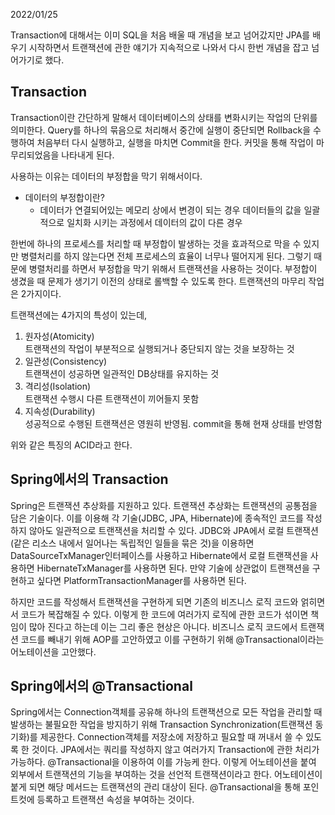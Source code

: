 2022/01/25

Transaction에 대해서는 이미 SQL을 처음 배울 때 개념을 보고 넘어갔지만 JPA를 배우기 시작하면서 트랜잭션에 관한 얘기가 지속적으로 나와서 
다시 한번 개념을 잡고 넘어가기로 했다.  

## Transaction
Transaction이란 간단하게 말해서 데이터베이스의 상태를 변화시키는 작업의 단위를 의미한다. Query를 하나의 묶음으로 처리해서 중간에 
실행이 중단되면 Rollback을 수행하여 처음부터 다시 실행하고, 실행을 마치면 Commit을 한다. 커밋을 통해 작업이 마무리되었음을 
나타내게 된다.

사용하는 이유는 데이터의 부정합을 막기 위해서이다.
- 데이터의 부정합이란?
  - 데이터가 연결되어있는 메모리 상에서 변경이 되는 경우 데이터들의 값을 일괄적으로 일치화 시키는 과정에서 
     데이터의 값이 다른 경우  
     
 
한번에 하나의 프로세스를 처리할 때 부정합이 발생하는 것을 효과적으로 막을 수 있지만 병렬처리를 하지 않는다면 전체 프로세스의 
효율이 너무나 떨어지게 된다. 그렇기 때문에 병렬처리를 하면서 부정합을 막기 위해서 트랜잭션을 사용하는 것이다. 부정합이 생겼을 때 문제가 생기기 이전의 상태로 롤백할 수 있도록 한다. 트랜잭션의 마무리 작업은 2가지이다.  

트랜잭션에는 4가지의 특성이 있는데,
1. 원자성(Atomicity)  
트랜잭션의 작업이 부분적으로 실행되거나 중단되지 않는 것을 보장하는 것
2. 일관성(Consistency)  
트랜잭션이 성공하면 일관적인 DB상태를 유지하는 것
3. 격리성(Isolation)  
트랜잭션 수행시 다른 트랜잭션이 끼어들지 못함
4. 지속성(Durability)  
성공적으로 수행된 트랜잭션은 영원히 반영됨. commit을 통해 현재 상태를 반영함  

위와 같은 특징의 ACID라고 한다.

## Spring에서의 Transaction
Spring은 트랜잭션 추상화를 지원하고 있다. 트랜잭션 추상화는 트랜잭션의 공통점을 담은 기술이다. 이를 이용해 각 기술(JDBC, JPA, Hibernate)에 종속적인 코드를 작성하지 않아도 일관적으로 트랜잭션을 처리할 수 있다. JDBC와 JPA에서 로컬 트랜잭션(같은 리소스 내에서 일어나는 독립적인 일들을 묶은 것)을 이용하면 DataSourceTxManager인터페이스를 사용하고 Hibernate에서 로컬 트랜잭션을 사용하면 HibernateTxManager를 사용하면 된다. 만약 기술에 상관없이 트랜잭션을 구현하고 싶다면 PlatformTransactionManager를 사용하면 된다.  
  
하지만 코드를 작성해서 트랜잭션을 구현하게 되면 기존의 비즈니스 로직 코드와 얽히면서 코드가 복잡해질 수 있다. 이렇게 한 코드에 여러가지 로직에 관한 코드가 섞이면 책임이 많아 진다고 하는데 이는 그리 좋은 현상은 아니다. 비즈니스 로직 코드에서 트랜잭션 코드를 빼내기 위해 AOP를 고안하였고 이를 구현하기 위해 @Transactional이라는 어노테이션을 고안했다.

## Spring에서의 @Transactional
Spring에서는 Connection객체를 공유해 하나의 트랜잭션으로 모든 작업을 관리할 때 발생하는 불필요한 작업을 방지하기 위해 Transaction Synchronization(트랜잭션 동기화)를 제공한다. Connection객체를 저장소에 저장하고 필요할 때 꺼내서 쓸 수 있도록 한 것이다.
JPA에서는 쿼리를 작성하지 않고 여러가지 Transaction에 관한 처리가 가능하다. @Transactional을 이용하여 이를 가능케 한다. 
이렇게 어노테이션을 붙여 외부에서 트랜잭션의 기능을 부여하는 것을 선언적 트랜잭션이라고 한다. 어노테이션이 붙게 되면 해당 메서드는 트랜잭션의 관리 대상이 된다. @Transactional을 통해 포인트컷에 등록하고 트랜잭션 속성을 부여하는 것이다.

